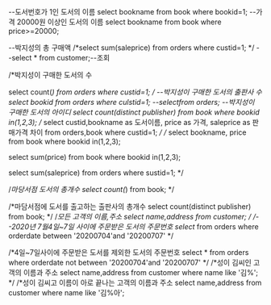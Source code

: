 --도서번호가 1인 도서의 이름
select bookname
from book
where bookid=1;
--가격 20000원 이상인 도서의 이름
select bookname
from book where price>=20000;

--박지성의 총 구매액
/*select sum(saleprice)
from orders
where custid=1;
*/
--select * from customer;--조회

/*박지성이 구매한 도서의 수

select count(*) 
from orders
where custid=1;
*/
--박지성이 구매한 도서의 출판사 수
select bookid
from orders
where culstid=1;
--select*from orders;
--박지성이 구매한 도서의 아이디
select count(distinct publisher)
from book 
where bookid in(1,2,3);
/*
select custid,bookname as 도서이름, price as 가격, saleprice as 판매가격 차이
from orders,book
where custid=1;
*/
/*
select bookname, price
from book
where bookid in(1,2,3);

select sum(price)
from book
where bookid in(1,2,3);

select sum(saleprice)
from orders
where sustid=1;
*/

/*마당서점 도서의 총개수
select count(*)
from book;
*/

/*마담서점에 도서를 출고하는 출판사의 총개수
select count(distinct publisher)
from book;
*/
/*모든 고객의 이름,주소
select name,address
from customer;
*/
/*--2020년 7월4일~7일 사이에 주문받은 도서의 주문번호
select*
from orders
where orderdate between '20200704'and '20200707'
*/

/*4일~7일사이에 주문받은 도서를 제외한 도서의 주문번호
select *
from orders
where orderdate not between '20200704'and '20200707'
*/
/*성이 김씨인 고객의 이름과 주소
select name,address
from customer
where name like '김%';
*/
/*성이 김씨고 이름이 아로 끝나는 고객의 이름과 주소
select name,address
from customer
where name like '김%아';
